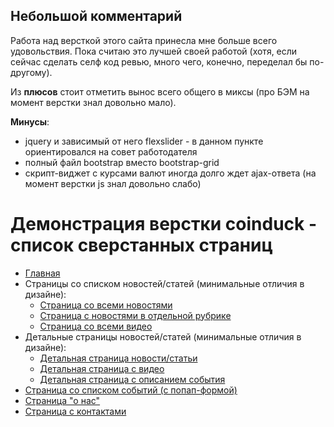 ## Небольшой комментарий

Работа над версткой этого сайта принесла мне больше всего удовольствия. Пока считаю это лучшей своей работой (хотя, если сейчас сделать селф код ревью, много чего, конечно, переделал бы по-другому).

Из **плюсов** стоит отметить вынос всего общего в миксы (про БЭМ на момент верстки знал довольно мало).

**Минусы**:
- jquery и зависимый от него flexslider - в данном пункте ориентировался на совет работодателя
- полный файл bootstrap вместо bootstrap-grid
- скрипт-виджет с курсами валют иногда долго ждет ajax-ответа (на момент верстки js знал довольно слабо)

# Демонстрация верстки coinduck - список сверстанных страниц
- [Главная](home.html)
- Страницы со списком новостей/статей (минимальные отличия в дизайне):
    - [Страница со всеми новостями](feed.html)
    - [Страница с новостями в отдельной рубрике](feed_category.html)
    - [Страница со всеми видео](video.html)
- Детальные страницы новостей/статей (минимальные отличия в дизайне):
    - [Детальная страница новости/статьи](article_page.html)
    - [Детальная страница с видео](video_page.html)
    - [Детальная страница с описанием события](event_page.html)
- [Страница со списком событий (с попап-формой)](calendar.html)
- [Страница "о нас"](about.html)
- [Страница с контактами](contacts.html)
